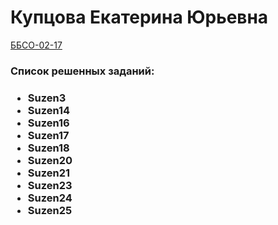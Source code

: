 <h1> Купцова Екатерина Юрьевна </h1>
<u> ББСО-02-17</u>
<h3>Список решенных заданий:<h3>
<ul>
<li>Suzen3</li>
<li>Suzen14</li>
<li>Suzen16</li>
<li>Suzen17</li>
<li>Suzen18</li>
<li>Suzen20</li>
<li>Suzen21</li>
<li>Suzen23</li>
<li>Suzen24</li>
<li>Suzen25</li>
